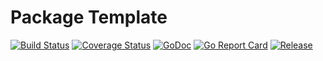 # Package Template
[![Build Status](https://travis-ci.org/clevergo/authz.svg?branch=master)](https://travis-ci.org/clevergo/authz)
[![Coverage Status](https://coveralls.io/repos/github/clevergo/authz/badge.svg?branch=master)](https://coveralls.io/github/clevergo/authz?branch=master)
[![GoDoc](https://img.shields.io/badge/godoc-reference-blue)](https://pkg.go.dev/github.com/clevergo/authz)
[![Go Report Card](https://goreportcard.com/badge/github.com/clevergo/authz)](https://goreportcard.com/report/github.com/clevergo/authz)
[![Release](https://img.shields.io/github/release/clevergo/authz.svg?style=flat-square)](https://github.com/clevergo/authz/releases)
